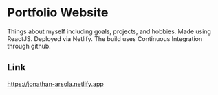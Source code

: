 # Portfolio Website

Things about myself including goals, projects, and hobbies. Made using ReactJS. 
Deployed via Netlify. The build uses Continuous Integration through github. 
## Link
https://jonathan-arsola.netlify.app
